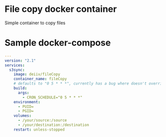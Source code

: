 # File copy docker container
Simple container to copy files

# Sample docker-compose

```yaml
---
version: "2.1"
services:
  s3sync:
    image: deiiv/fileCopy
    container_name: fileCopy
    # defaults to "0 5 * * *", currently has a bug where doesn't override
    build:
      args:
        - CRON_SCHEDULE="0 5 * * *"
    environment:
      - PUID=
      - PGID=
    volumes:
      - /your/source:/source
      - /your/destination:/destination
    restart: unless-stopped
```
